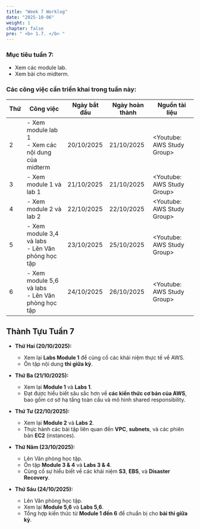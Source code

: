 ```yaml
---
title: "Week 7 Worklog"
date: "2025-10-06"
weight: 1
chapter: false
pre: " <b> 1.7. </b> "
---
```


### Mục tiêu tuần 7:

* Xem các module lab.
* Xem bài cho midterm.

### Các công việc cần triển khai trong tuần này:
| Thứ | Công việc                                              | Ngày bắt đầu | Ngày hoàn thành | Nguồn tài liệu                |
| --- |--------------------------------------------------------|--------------|-----------------|-------------------------------|
| 2   | - Xem module lab 1 <br> - Xem các nội dung của midterm | 20/10/2025   | 21/10/2025      | <Youtube: AWS Study Group>    |
| 3   | - Xem module 1 và lab 1                                | 21/10/2025   | 21/10/2025      | <Youtube: AWS Study Group>    |
| 4   | - Xem module 2 và lab 2                                | 22/10/2025   | 22/10/2025      | <Youtube: AWS Study Group>    |
| 5   | - Xem module 3,4 và labs <br> - Lên Văn phòng học tập  | 23/10/2025   | 25/10/2025      | <Youtube: AWS Study Group>    |
| 6   | - Xem module 5,6 và labs <br> - Lên Văn phòng học tập  | 24/10/2025   | 26/10/2025      | <Youtube: AWS Study Group>    |

## Thành Tựu Tuần 7

* **Thứ Hai (20/10/2025):**
    - Xem lại **Labs Module 1** để củng cố các khái niệm thực tế về AWS.
    - Ôn tập nội dung **thi giữa kỳ**.

* **Thứ Ba (21/10/2025):**
    - Xem lại **Module 1** và **Labs  1**.
    - Đạt được hiểu biết sâu sắc hơn về **các kiến thức cơ bản của AWS**, bao gồm cơ sở hạ tầng toàn cầu và mô hình shared responsibility.

* **Thứ Tư (22/10/2025):**
    - Xem lại **Module 2** và **Labs 2**.
    - Thực hành các bài tập liên quan đến **VPC**, **subnets**, và các phiên bản **EC2** (instances).

* **Thứ Năm (23/10/2025):**
    - Lên Văn phòng học tập.
    - Ôn tập **Module 3 & 4** và **Labs 3 & 4**.
    - Củng cố sự hiểu biết về các khái niệm **S3**, **EBS**, và **Disaster Recovery**.

* **Thứ Sáu (24/10/2025):**
    - Lên Văn phòng học tập.
    - Xem lại **Module 5,6** và **Labs 5,6**.
    - Tổng hợp kiến thức từ **Module 1 đến 6** để chuẩn bị cho **bài thi giữa kỳ**.

